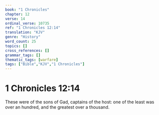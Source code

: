 ```yaml
---
book: "1 Chronicles"
chapter: 12
verse: 14
ordinal_verse: 10735
ref: "1 Chronicles 12:14"
translation: "KJV"
genre: "History"
word_count: 25
topics: []
cross_references: []
grammar_tags: []
thematic_tags: [warfare]
tags: ["Bible","KJV","1 Chronicles"]
---
```


# 1 Chronicles 12:14

These were of the sons of Gad, captains of the host: one of the least was over an hundred, and the greatest over a thousand.
